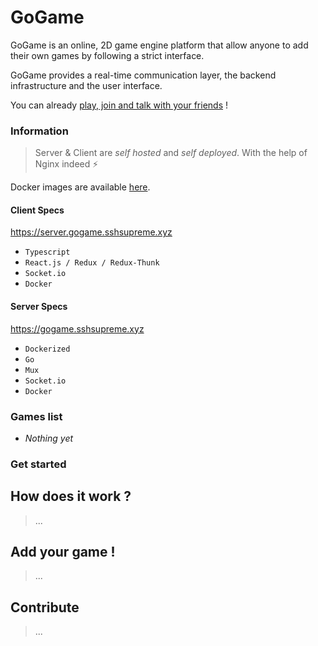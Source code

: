 # GoGame

GoGame is an online, 2D game engine platform that allow anyone to add their own games by following a strict interface.

GoGame provides a real-time communication layer, the backend infrastructure and the user interface.

You can already [play, join and talk with your friends](https://gogame.sshsupreme.xyz) ! 

### Information

> Server & Client are *self hosted* and *self deployed*. With the help of Nginx indeed :zap:

Docker images are available [here](https://github.com/MaximeAubanel/GoGame/packages). 

#### Client Specs

https://server.gogame.sshsupreme.xyz

- `Typescript`
- `React.js / Redux / Redux-Thunk`
- `Socket.io`
- `Docker`

#### Server Specs

https://gogame.sshsupreme.xyz

- `Dockerized`
- `Go`
- `Mux`
- `Socket.io`
- `Docker`

### Games list

- *Nothing yet*

### Get started

## How does it work ?

> ...

## Add your game !

> ...

## Contribute

> ...
